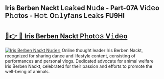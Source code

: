 ## Iris Berben Nackt L𝚎a𝚔ed N𝚞𝚍e - Part-07A Vi𝚍𝚎o P𝚑𝚘tos - H𝚘𝚝 O𝚗𝚕yf𝚊ns L𝚎a𝚔s FU9HI

# <h2><a href="http://kfen316.oniu.top/?m=Iris+Berben+Nackt">🔗👉 🔴 Iris Berben Nackt P𝚑ot𝚘𝚜 V𝚒d𝚎o</a></h2>

[![Iris Berben Nackt Nu𝚍e𝚜](https://i.imgur.com/0qMVB7G.gif)](http://kfen316.oniu.top/?m=Iris+Berben+Nackt)
Online thought leader Iris Berben Nackt, recognized for sharing dance and lifestyle content, consisting of performances and personal vlogs. Dedicated advocate for animal welfare Iris Berben Nackt, celebrated for their passion and efforts to promote the well-being of animals.  
